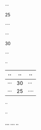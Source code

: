 ···

25

····

···

30

···

··

| ··  | ·· | ··   |
|-----|----|------|
| ··· | 30 | ···  |
| ··· | 25 | ···· |

··

··

#### ··· ··· ··
